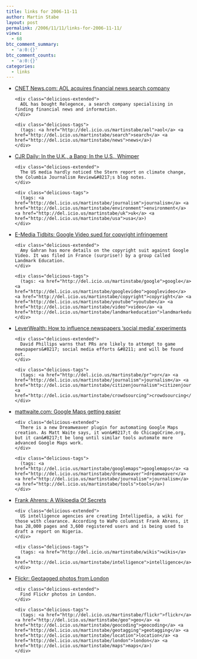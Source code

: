 ```yaml
---
title: links for 2006-11-11
author: Martin Stabe
layout: post
permalink: /2006/11/11/links-for-2006-11-11/
views:
  - 68
btc_comment_summary:
  - 'a:0:{}'
btc_comment_counts:
  - 'a:0:{}'
categories:
  - links
---
```

<ul class="delicious">
  <li>
    <div class="delicious-link">
      <a href="http://news.com.com/AOL+acquires+financial+news+search+company/2100-1030_3-6133655.html">CNET News.com: AOL acquires financial news search company</a>
    </div>
    
    <div class="delicious-extended">
      AOL has bought Relegence, a search company specialising in finding financial news and information.
    </div>
    
    <div class="delicious-tags">
      (tags: <a href="http://del.icio.us/martinstabe/aol">aol</a> <a href="http://del.icio.us/martinstabe/search">search</a> <a href="http://del.icio.us/martinstabe/news">news</a>)
    </div>
  </li>
  
  <li>
    <div class="delicious-link">
      <a href="http://www.cjrdaily.org/behind_the_news/in_the_uk_a_bang_in_the_us_whi.php">CJR Daily: In the U.K., a Bang; In the U.S., Whimper</a>
    </div>
    
    <div class="delicious-extended">
      The US media hardly noticed the Stern report on climate change, the Columbia Journalism Review&#8217;s blog notes.
    </div>
    
    <div class="delicious-tags">
      (tags: <a href="http://del.icio.us/martinstabe/journalism">journalism</a> <a href="http://del.icio.us/martinstabe/environment">environment</a> <a href="http://del.icio.us/martinstabe/uk">uk</a> <a href="http://del.icio.us/martinstabe/usa">usa</a>)
    </div>
  </li>
  
  <li>
    <div class="delicious-link">
      <a href="http://www.poynter.org/column.asp?id=31&#038;aid=113798">E-Media Tidbits: Google Video sued for copyright infringement</a>
    </div>
    
    <div class="delicious-extended">
      Amy Gahran has more details on the copyright suit against Google Video. It was filed in France (surprise!) by a group called Landmark Education.
    </div>
    
    <div class="delicious-tags">
      (tags: <a href="http://del.icio.us/martinstabe/google">google</a> <a href="http://del.icio.us/martinstabe/googlevideo">googlevideo</a> <a href="http://del.icio.us/martinstabe/copyright">copyright</a> <a href="http://del.icio.us/martinstabe/youtube">youtube</a> <a href="http://del.icio.us/martinstabe/video">video</a> <a href="http://del.icio.us/martinstabe/landmarkeducation">landmarkeducation</a>)
    </div>
  </li>
  
  <li>
    <div class="delicious-link">
      <a href="http://leverwealth.blogspot.com/2006/11/how-to-influence-nespapers-social-media.html">LeverWealth: How to influence newspapers &#8216;social media&#8217; experiments</a>
    </div>
    
    <div class="delicious-extended">
      David Phillips warns that PRs are likely to attempt to game newspapers&#8217; social media efforts &#8211; and will be found out.
    </div>
    
    <div class="delicious-tags">
      (tags: <a href="http://del.icio.us/martinstabe/pr">pr</a> <a href="http://del.icio.us/martinstabe/journalism">journalism</a> <a href="http://del.icio.us/martinstabe/citizenjournalism">citizenjournalism</a> <a href="http://del.icio.us/martinstabe/crowdsourcing">crowdsourcing</a>)
    </div>
  </li>
  
  <li>
    <div class="delicious-link">
      <a href="http://www.mattwaite.com/2006/11/09/google-maps-getting-easier/">mattwaite.com: Google Maps getting easier</a>
    </div>
    
    <div class="delicious-extended">
      There is a new Dreamweaver plugin for automating Google Maps creation. As Matt Waite says, it won&#8217;t do ChicagoCrime.org, but it can&#8217;t be long until similar tools automate more advanced Google Maps work.
    </div>
    
    <div class="delicious-tags">
      (tags: <a href="http://del.icio.us/martinstabe/googlemaps">googlemaps</a> <a href="http://del.icio.us/martinstabe/dreamweaver">dreamweaver</a> <a href="http://del.icio.us/martinstabe/journalism">journalism</a> <a href="http://del.icio.us/martinstabe/tools">tools</a>)
    </div>
  </li>
  
  <li>
    <div class="delicious-link">
      <a href="http://www.washingtonpost.com/wp-dyn/content/article/2006/11/03/AR2006110302015.html?nav=rss_technology/techpolicy">Frank Ahrens: A Wikipedia Of Secrets</a>
    </div>
    
    <div class="delicious-extended">
      US intelligence agencies are creating Intellipedia, a wiki for those with clearance. According to WaPo columnist Frank Ahrens, it has 28,000 pages and 3,600 registered users and is being used to draft a report on Nigeria.
    </div>
    
    <div class="delicious-tags">
      (tags: <a href="http://del.icio.us/martinstabe/wikis">wikis</a> <a href="http://del.icio.us/martinstabe/intelligence">intelligence</a>)
    </div>
  </li>
  
  <li>
    <div class="delicious-link">
      <a href="http://flickr.com/map/london">Flickr: Geotagged photos from London</a>
    </div>
    
    <div class="delicious-extended">
      Find Flickr photos in London.
    </div>
    
    <div class="delicious-tags">
      (tags: <a href="http://del.icio.us/martinstabe/flickr">flickr</a> <a href="http://del.icio.us/martinstabe/geo">geo</a> <a href="http://del.icio.us/martinstabe/geocoding">geocoding</a> <a href="http://del.icio.us/martinstabe/geotagging">geotagging</a> <a href="http://del.icio.us/martinstabe/location">location</a> <a href="http://del.icio.us/martinstabe/london">london</a> <a href="http://del.icio.us/martinstabe/maps">maps</a>)
    </div>
  </li>
</ul>